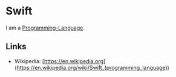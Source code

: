 # Swift

I am a [Programming-Language](9010000.md).

## Links

- Wikipedia: [https://en.wikipedia.org](https://en.wikipedia.org/wiki/Swift_(programming_language))
